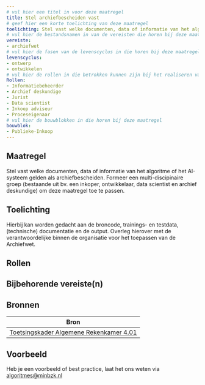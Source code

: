 ```yaml
---
# vul hier een titel in voor deze maatregel
title: Stel archiefbescheiden vast
# geef hier een korte toelichting van deze maatregel
toelichting: Stel vast welke documenten, data of informatie van het algoritme of het AI-systeem gelden als archiefbescheiden.
# vul hier de bestandsnamen in van de vereisten die horen bij deze maatregel
vereiste: 
- archiefwet
# vul hier de fasen van de levenscyclus in die horen bij deze maatregel
levenscyclus: 
- ontwerp
- ontwikkelen
# vul hier de rollen in die betrokken kunnen zijn bij het realiseren van deze maatregel
Rollen:
- Informatiebeheerder
- Archief deskundige
- Jurist
- Data scientist
- Inkoop adviseur
- Proceseigenaar
# vul hier de bouwblokken in die horen bij deze maatregel
bouwblok: 
- Publieke-Inkoop
---
```


<!-- Let op! onderstaande regel met 'tags' niet weghalen! Deze maakt automatisch de knopjes op basis van de metadata  -->
<!-- tags -->

## Maatregel
<!-- Vul hier een omschrijving in van wat deze maatregel inhoudt. -->
Stel vast welke documenten, data of informatie van het algoritme of het AI-systeem gelden als archiefbescheiden. Formeer een multi-discipinaire groep (bestaande uit bv. een inkoper, ontwikkelaar, data scientist en archief deskundige) om deze maatregel toe te passen.

## Toelichting 
<!-- Geef hier een toelichting van deze maatregel -->
Hierbij kan worden gedacht aan de broncode, trainings- en testdata, (technische) documentatie en de output. Overleg hierover met de verantwoordelijke binnen de organisatie voor het toepassen van de Archiefwet. 

## Rollen 
<!-- Vul hier in welke rollen kunnen bijdragen aan het realiseren van deze maatregel-->

## Bijbehorende vereiste(n)
<!-- Hier volgt een lijst met vereisten op basis van de in de metadata ingevulde vereiste -->

<!-- Let op! onderstaande regel met 'list_vereisten_on_maatregelen_page' niet weghalen! Deze maakt automatisch een lijst van bijbehorende verseisten op basis van de metadata  -->
<!-- list_vereisten_on_maatregelen_page -->

## Bronnen 
<!-- Vul hier de relevante bronnen in voor deze maatregel -->

| Bron                        |
|-----------------------------|
| [Toetsingskader Algemene Rekenkamer 4.01](https://www.rekenkamer.nl/onderwerpen/algoritmes-digitaal-toetsingskader) |        

## Voorbeeld
<!-- Voeg hier een voorbeeld toe, door er bijvoorbeeld naar te verwijzen -->

Heb je een voorbeeld of best practice, laat het ons weten via [algoritmes@minbzk.nl](mailto:algoritmes@minbzk.nl)
